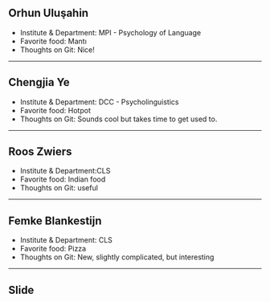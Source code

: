 ## Orhun Uluşahin

- Institute & Department: MPI - Psychology of Language
- Favorite food: Mantı
- Thoughts on Git: Nice!

---

## Chengjia Ye

- Institute & Department: DCC - Psycholinguistics
- Favorite food: Hotpot
- Thoughts on Git: Sounds cool but takes time to get used to.

---  

## Roos Zwiers

- Institute & Department:CLS 
- Favorite food: Indian food
- Thoughts on Git: useful

---

## Femke Blankestijn

- Institute & Department: CLS 
- Favorite food: Pizza
- Thoughts on Git: New, slightly complicated, but interesting

---

## Slide
